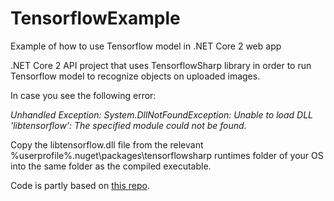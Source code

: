 # TensorflowExample
Example of how to use Tensorflow model in .NET Core 2 web app

.NET Core 2 API project that uses TensorflowSharp library in order to run Tensorflow model to recognize objects on uploaded images.

In case you see the following error:

<i>Unhandled Exception: System.DllNotFoundException: Unable to load DLL 'libtensorflow': The specified module could not be found.</i>

Copy the libtensorflow.dll file from the relevant %userprofile%.nuget\packages\tensorflowsharp runtimes folder of your OS into the same folder as the compiled executable.

Code is partly based on [this repo](https://github.com/daltskin/CustomVision-TensorFlow-CSharp).
